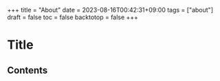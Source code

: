 +++
title = "About"
date = 2023-08-16T00:42:31+09:00
tags = ["about"]
draft = false
toc = false
backtotop = false
+++

# Title

<!-- toc -->

## Contents
